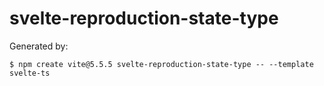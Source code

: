 # svelte-reproduction-state-type

Generated by:
```
$ npm create vite@5.5.5 svelte-reproduction-state-type -- --template svelte-ts
```
